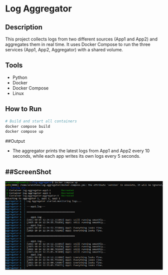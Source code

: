# Log Aggregator

## Description
This project collects logs from two different sources (App1 and App2) and aggregates them in real time.
It uses Docker Compose to run the three services (App1, App2, Aggregator) with a shared volume.

## Tools
- Python
- Docker
- Docker Compose
- Linux

## How to Run
```bash
# Build and start all containers
docker compose build
docker compose up
```
##Output

- The aggregator prints the latest logs from App1 and App2 every 10 seconds, 
  while each app writes its own logs every 5 seconds.

##**ScreenShot**
- 


![Log Aggregator](./log_aggregator.PNG)
